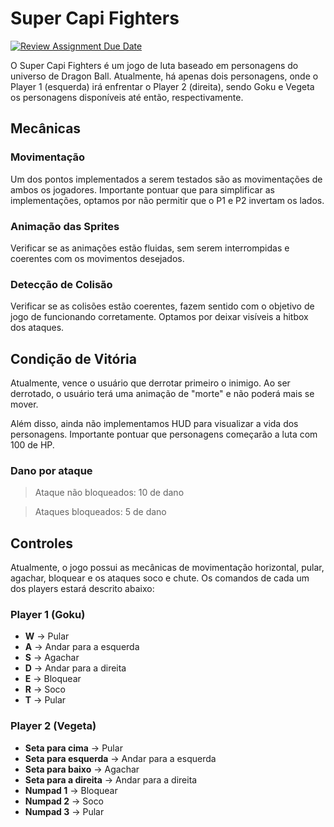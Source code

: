 # Super Capi Fighters

[![Review Assignment Due Date](https://classroom.github.com/assets/deadline-readme-button-24ddc0f5d75046c5622901739e7c5dd533143b0c8e959d652212380cedb1ea36.svg)](https://classroom.github.com/a/4inYwXkF)

O Super Capi Fighters é um jogo de luta baseado em personagens do universo de Dragon Ball. Atualmente, há apenas dois personagens, onde o Player 1 (esquerda) irá enfrentar o Player 2 (direita), sendo Goku e Vegeta os personagens disponíveis até então, respectivamente.

## Mecânicas

### Movimentação

Um dos pontos implementados a serem testados são as movimentações de ambos os jogadores. Importante pontuar que para simplificar as implementações, optamos por não permitir que o P1 e P2 invertam os lados.

### Animação das Sprites

Verificar se as animações estão fluidas, sem serem interrompidas e coerentes com os movimentos desejados.

### Detecção de Colisão

Verificar se as colisões estão coerentes, fazem sentido com o objetivo de jogo de funcionando corretamente. Optamos por deixar visíveis a hitbox dos ataques.

## Condição de Vitória

Atualmente, vence o usuário que derrotar primeiro o inimigo. Ao ser derrotado, o usuário terá uma animação de "morte" e não poderá mais se mover.

Além disso, ainda não implementamos HUD para visualizar a vida dos personagens. Importante pontuar que personagens começarão a luta com 100 de HP.

### Dano por ataque

> Ataque não bloqueados: 10 de dano

> Ataques bloqueados: 5 de dano

## Controles

Atualmente, o jogo possui as mecânicas de movimentação horizontal, pular, agachar, bloquear e os ataques soco e chute. Os comandos de cada um dos players estará descrito abaixo:

### Player 1 (Goku)

- **W** → Pular
- **A** → Andar para a esquerda
- **S** → Agachar
- **D** → Andar para a direita
- **E** → Bloquear
- **R** → Soco
- **T** → Pular

### Player 2 (Vegeta)

- **Seta para cima** → Pular
- **Seta para esquerda** → Andar para a esquerda
- **Seta para baixo** → Agachar
- **Seta para a direita** → Andar para a direita
- **Numpad 1** → Bloquear
- **Numpad 2** → Soco
- **Numpad 3** → Pular
